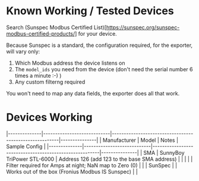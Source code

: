# Known Working / Tested Devices

Search (Sunspec Modbus Certified List)[https://sunspec.org/sunspec-modbus-certified-products/] for your device.

Because Sunspec is a standard, the configuration required, for the exporter, will vary only:

1. Which Modbus address the device listens on
2. The `model_ids` you need from the device (don't need the serial number 6 times a minute :-) )
3. Any custom filterng required

You won't need to map any data fields, the exporter does all that work.

# Devices Working

   |--------------|----------------------------|--------------------------------------------------------|---------------|
   | Manufacturer | Model                      | Notes                                                  | Sample Config |
   |--------------|----------------------------|--------------------------------------------------------|---------------|
   | SMA          | SunnyBoy TriPower STL-6000 | Address 126 (add 123 to the base SMA address)          |               |
   |              |                            | Filter required for Amps at night; NaN map to Zero (0) |               |
   | SunSpec      |                            | Works out of the box (Fronius Modbus IS Sunspec)       |               |
